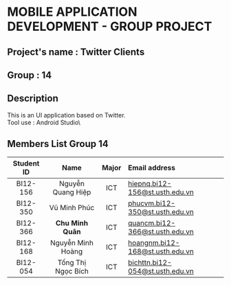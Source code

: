 # MOBILE APPLICATION DEVELOPMENT - GROUP PROJECT

## Project's name : Twitter Clients
## Group : 14 

##  Description
This is an UI application based on Twitter.\
Tool use     : Android Studio\
## Members List Group 14
| Student ID |        Name        | Major | Email address                   |
|:----------:|:------------------:|:---:|:--------------------------------|
|  BI12-156  | Nguyễn Quang Hiệp  |ICT| hiepnq.bi12-156@st.usth.edu.vn  |
|  BI12-350  |    Vũ Minh Phúc    |ICT| phucvm.bi12-350@st.usth.edu.vn  |
|  BI12-366  | **Chu Minh Quân**  |ICT| quancm.bi12-366@st.usth.edu.vn  |
|  BI12-168  | Nguyễn Minh Hoàng  |ICT| hoangnm.bi12-168@st.usth.edu.vn |
|  BI12-054  | Tống Thị Ngọc Bích |ICT| bichttn.bi12-054@st.usth.edu.vn |


